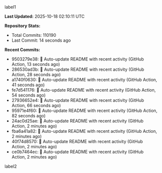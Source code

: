 
label1 
<!-- ACTIVITY_START -->
**Last Updated:** 2025-10-18 02:10:11 UTC

**Repository Stats:**
- Total Commits: 110190
- Last Commit: 14 seconds ago

**Recent Commits:**
- 9503279e38: 🤖 Auto-update README with recent activity (GitHub Action, 13 seconds ago)
- 286530ad3b: 🤖 Auto-update README with recent activity (GitHub Action, 28 seconds ago)
- a1740f0630: 🤖 Auto-update README with recent activity (GitHub Action, 41 seconds ago)
- fe7d541176: 🤖 Auto-update README with recent activity (GitHub Action, 54 seconds ago)
- 27936652e4: 🤖 Auto-update README with recent activity (GitHub Action, 66 seconds ago)
- 95971e4f60: 🤖 Auto-update README with recent activity (GitHub Action, 82 seconds ago)
- 24ac0d25ae: 🤖 Auto-update README with recent activity (GitHub Action, 2 minutes ago)
- fba6a41a82: 🤖 Auto-update README with recent activity (GitHub Action, 2 minutes ago)
- 40f74d8570: 🤖 Auto-update README with recent activity (GitHub Action, 2 minutes ago)
- ce0b7464ec: 🤖 Auto-update README with recent activity (GitHub Action, 2 minutes ago)
<!-- ACTIVITY_END -->

label2
